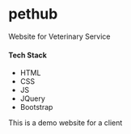 # pethub
Website for Veterinary Service

#### Tech Stack
- HTML
- CSS
- JS
- JQuery
- Bootstrap

This is a demo website for a client

